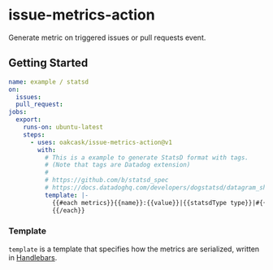 # issue-metrics-action

Generate metric on triggered issues or pull requests event.

## Getting Started

```yaml
name: example / statsd
on:
  issues:
  pull_request:
jobs:
  export:
    runs-on: ubuntu-latest
    steps:
      - uses: oakcask/issue-metrics-action@v1
        with:
          # This is a example to generate StatsD format with tags.
          # (Note that tags are Datadog extension)
          #
          # https://github.com/b/statsd_spec
          # https://docs.datadoghq.com/developers/dogstatsd/datagram_shell/?tab=metrics
          template: |-
            {{#each metrics}}{{name}}:{{value}}|{{statsdType type}}|#{{ddtags tags}}
            {{/each}}

```

### Template

`template` is a template that specifies how the metrics are serialized,
written in [Handlebars](https://handlebarsjs.com/).
